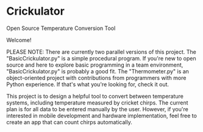 # Crickulator
Open Source Temperature Conversion Tool

Welcome!  

PLEASE NOTE:  There are currently two parallel versions of this project.  The "BasicCrickulator.py" is a simple procedural program.  If you're new to open source and here to explore basic programming in a team environment, "BasicCrickulator.py" is probably a good fit.  The "Thermometer.py" is an object-oriented project with contributions from programmers with more Python experience.  If that's what you're looking for, check it out.

This project is to design a helpful tool to convert between temperature systems, including temperature measured by cricket chirps.  The current plan is for all data to be entered manually by the user.  However, if you're interested in mobile development and hardware implementation, feel free to create an app that can count chirps automatically.
